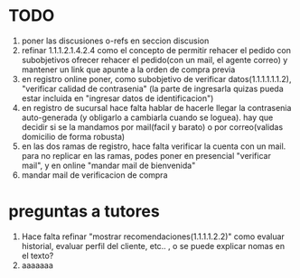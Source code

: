 # TODO
1. poner las discusiones o-refs en seccion discusion
1. refinar 1.1.1.2.1.4.2.4 como el concepto de permitir rehacer el pedido con subobjetivos ofrecer rehacer el pedido(con un mail, el agente correo) y mantener un link que apunte a la orden de compra previa
1. en registro online poner, como subobjetivo de verificar datos(1.1.1.1.1.1.2), "verificar calidad de contrasenia" (la parte de ingresarla quizas pueda estar incluida en "ingresar datos de identificacion")
1. en registro de sucursal hace falta hablar de hacerle llegar la contrasenia auto-generada (y obligarlo a cambiarla cuando se loguea). hay que decidir si se la mandamos por mail(facil y barato) o por correo(validas domicilio de forma robusta)
1. en las dos ramas de registro, hace falta verificar la cuenta con un mail. para no replicar en las ramas, podes poner en presencial "verificar mail", y en online "mandar mail de bienvenida"
1. mandar mail de verificacion de compra

# preguntas a tutores
1.  Hace falta refinar "mostrar recomendaciones(1.1.1.1.2.2)" como evaluar historial, 
    evaluar perfil del cliente, etc.. , o se puede explicar nomas en el texto?
1.  aaaaaaa
